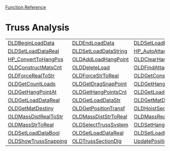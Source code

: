 [Function Reference](../README.md)

# Truss Analysis
| | | |
|---|---|---|
| [DLDBeginLoadData](../Functions/DLDBeginLoadData.md) | [DLDEndLoadData](../Functions/DLDEndLoadData.md) | [DLDSetLoadDataBool](../Functions/DLDSetLoadDataBool.md) |
| [DLDSetLoadDataReal](../Functions/DLDSetLoadDataReal.md) | [DLDSetLoadDataString](../Functions/DLDSetLoadDataString.md) | [HP_AutoAttachLoads](../Functions/HP_AutoAttachLoads.md) |
| [HP_ConvertToHangPos](../Functions/HP_ConvertToHangPos.md) | [OLDAddLoadHangPoint](../Functions/OLDAddLoadHangPoint.md) | [OLDClearHangPtsPath](../Functions/OLDClearHangPtsPath.md) |
| [OLDConstructMatsCnt](../Functions/OLDConstructMatsCnt.md) | [OLDDeleteLoad](../Functions/OLDDeleteLoad.md) | [OLDFindAttachHangPos](../Functions/OLDFindAttachHangPos.md) |
| [OLDForceRealToStr](../Functions/OLDForceRealToStr.md) | [OLDForceStrToReal](../Functions/OLDForceStrToReal.md) | [OLDGetConstructMat](../Functions/OLDGetConstructMat.md) |
| [OLDGetCountLoads](../Functions/OLDGetCountLoads.md) | [OLDGetDragSnapPoint](../Functions/OLDGetDragSnapPoint.md) | [OLDGetHangingPos](../Functions/OLDGetHangingPos.md) |
| [OLDGetHangPointAt](../Functions/OLDGetHangPointAt.md) | [OLDGetHangPointsCnt](../Functions/OLDGetHangPointsCnt.md) | [OLDGetLoadDataBool](../Functions/OLDGetLoadDataBool.md) |
| [OLDGetLoadDataReal](../Functions/OLDGetLoadDataReal.md) | [OLDGetLoadDataStr](../Functions/OLDGetLoadDataStr.md) | [OLDGetMatDensity](../Functions/OLDGetMatDensity.md) |
| [OLDGetMatDestiny](../Functions/OLDGetMatDestiny.md) | [OLDGetPositionTransf](../Functions/OLDGetPositionTransf.md) | [OLDHoistSectionDlg](../Functions/OLDHoistSectionDlg.md) |
| [OLDMassDistRealToStr](../Functions/OLDMassDistRealToStr.md) | [OLDMassDistStrToReal](../Functions/OLDMassDistStrToReal.md) | [OLDMassRealToStr](../Functions/OLDMassRealToStr.md) |
| [OLDMassStrToReal](../Functions/OLDMassStrToReal.md) | [OLDSelectTrussSystem](../Functions/OLDSelectTrussSystem.md) | [OLDSetHangPathHandle](../Functions/OLDSetHangPathHandle.md) |
| [OLDSetLoadDataBool](../Functions/OLDSetLoadDataBool.md) | [OLDSetLoadDataReal](../Functions/OLDSetLoadDataReal.md) | [OLDSetLoadDataStr](../Functions/OLDSetLoadDataStr.md) |
| [OLDShowTrussSnapping](../Functions/OLDShowTrussSnapping.md) | [OLDTrussSectionDlg](../Functions/OLDTrussSectionDlg.md) | [UpdatePositionParam](../Functions/UpdatePositionParam.md) |

